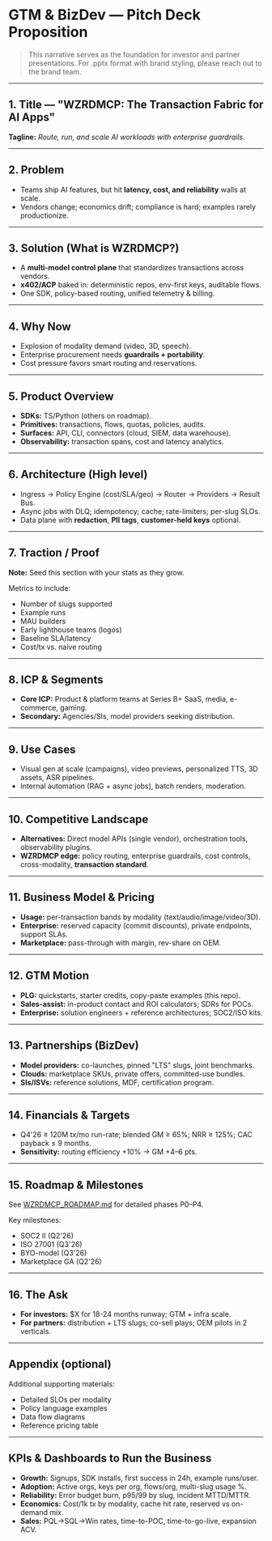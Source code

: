 # GTM & BizDev — Pitch Deck Proposition

> This narrative serves as the foundation for investor and partner presentations.
> For .pptx format with brand styling, please reach out to the brand team.

---

## 1. Title — "WZRDMCP: The Transaction Fabric for AI Apps"
**Tagline:** *Route, run, and scale AI workloads with enterprise guardrails.*

---

## 2. Problem
- Teams ship AI features, but hit **latency, cost, and reliability** walls at scale.
- Vendors change; economics drift; compliance is hard; examples rarely productionize.

---

## 3. Solution (What is WZRDMCP?)
- A **multi-model control plane** that standardizes transactions across vendors.
- **x402/ACP** baked in: deterministic repos, env-first keys, auditable flows.
- One SDK, policy-based routing, unified telemetry & billing.

---

## 4. Why Now
- Explosion of modality demand (video, 3D, speech).
- Enterprise procurement needs **guardrails + portability**.
- Cost pressure favors smart routing and reservations.

---

## 5. Product Overview
- **SDKs:** TS/Python (others on roadmap).
- **Primitives:** transactions, flows, quotas, policies, audits.
- **Surfaces:** API, CLI, connectors (cloud, SIEM, data warehouse).
- **Observability:** transaction spans, cost and latency analytics.

---

## 6. Architecture (High level)
- Ingress → Policy Engine (cost/SLA/geo) → Router → Providers → Result Bus.
- Async jobs with DLQ; idempotency; cache; rate-limiters; per-slug SLOs.
- Data plane with **redaction**, **PII tags**, **customer-held keys** optional.

---

## 7. Traction / Proof
**Note:** Seed this section with your stats as they grow.

Metrics to include:
- Number of slugs supported
- Example runs
- MAU builders
- Early lighthouse teams (logos)
- Baseline SLA/latency
- Cost/tx vs. naive routing

---

## 8. ICP & Segments
- **Core ICP:** Product & platform teams at Series B+ SaaS, media, e-commerce, gaming.
- **Secondary:** Agencies/SIs, model providers seeking distribution.

---

## 9. Use Cases
- Visual gen at scale (campaigns), video previews, personalized TTS, 3D assets, ASR pipelines.
- Internal automation (RAG + async jobs), batch renders, moderation.

---

## 10. Competitive Landscape
- **Alternatives:** Direct model APIs (single vendor), orchestration tools, observability plugins.
- **WZRDMCP edge:** policy routing, enterprise guardrails, cost controls, cross-modality, **transaction standard**.

---

## 11. Business Model & Pricing
- **Usage:** per-transaction bands by modality (text/audio/image/video/3D).
- **Enterprise:** reserved capacity (commit discounts), private endpoints, support SLAs.
- **Marketplace:** pass-through with margin, rev-share on OEM.

---

## 12. GTM Motion
- **PLG:** quickstarts, starter credits, copy-paste examples (this repo).
- **Sales-assist:** in-product contact and ROI calculators; SDRs for POCs.
- **Enterprise:** solution engineers + reference architectures; SOC2/ISO kits.

---

## 13. Partnerships (BizDev)
- **Model providers:** co-launches, pinned "LTS" slugs, joint benchmarks.
- **Clouds:** marketplace SKUs, private offers, committed-use bundles.
- **SIs/ISVs:** reference solutions, MDF, certification program.

---

## 14. Financials & Targets
- Q4'26 ≥ 120M tx/mo run-rate; blended GM ≥ 65%; NRR ≥ 125%; CAC payback ≤ 9 months.
- **Sensitivity:** routing efficiency +10% → GM +4–6 pts.

---

## 15. Roadmap & Milestones
See [WZRDMCP_ROADMAP.md](./WZRDMCP_ROADMAP.md) for detailed phases P0–P4.

Key milestones:
- SOC2 II (Q2'26)
- ISO 27001 (Q3'26)
- BYO-model (Q3'26)
- Marketplace GA (Q2'26)

---

## 16. The Ask
- **For investors:** $X for 18-24 months runway; GTM + infra scale.
- **For partners:** distribution + LTS slugs; co-sell plays; OEM pilots in 2 verticals.

---

## Appendix (optional)
Additional supporting materials:
- Detailed SLOs per modality
- Policy language examples
- Data flow diagrams
- Reference pricing table

---

## KPIs & Dashboards to Run the Business
- **Growth:** Signups, SDK installs, first success in 24h, example runs/user.
- **Adoption:** Active orgs, keys per org, flows/org, multi-slug usage %.
- **Reliability:** Error budget burn, p95/99 by slug, incident MTTD/MTTR.
- **Economics:** Cost/1k tx by modality, cache hit rate, reserved vs on-demand mix.
- **Sales:** PQL→SQL→Win rates, time-to-POC, time-to-go-live, expansion ACV.
